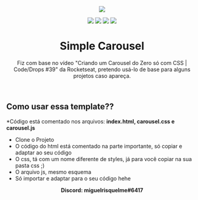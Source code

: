 <p align="center">
    <img src="app/favicon.ico">
</p>
<p align="center">
  <img src="https://img.shields.io/github/issues/miguelrisquelme/simple-carousel"/>
  <img src="https://img.shields.io/github/forks/miguelrisquelme/simple-carousel"/>
  <img src="https://img.shields.io/github/stars/miguelrisquelme/simple-carousel"/>
  <img src="https://img.shields.io/github/license/miguelrisquelme/simple-carousel"/>
</p>
<h1 align="center">Simple Carousel</h1>
<p align="center">Fiz com base no vídeo "Criando um Carousel do Zero só com CSS | Code/Drops #39" da Rocketseat, pretendo usá-lo de base para alguns projetos caso apareça.</p>

<br>

<h2>Como usar essa template??</h2>
<p>*Código está comentado nos arquivos: <b>index.html, carousel.css e carousel.js</b></p>
<ul>
  <li>Clone o Projeto</li>
  <li>O código do html está comentado na parte importante, só copiar e adaptar ao seu código</li>
  <li>O css, tá com um nome diferente de styles, já para você copiar na sua pasta css ;)</li>
  <li>O arquivo js, mesmo esquema</li>
  <li>Só importar e adaptar para o seu código hehe</li>
</ul>

<p align="center"><b>Discord: miguelrisquelme#6417<b></p>